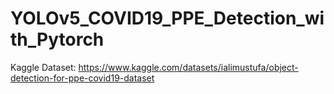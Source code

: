 # YOLOv5_COVID19_PPE_Detection_with_Pytorch
Kaggle Dataset: https://www.kaggle.com/datasets/ialimustufa/object-detection-for-ppe-covid19-dataset
